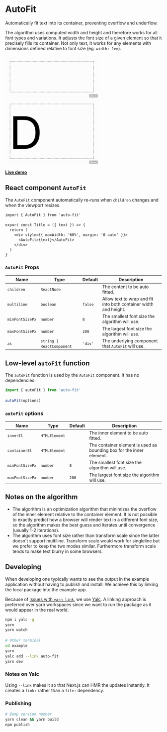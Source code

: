 # AutoFit

Automatically fit text into its container, preventing overflow and underflow.

The algorithm uses computed width and height and therefore works for all font types and variations. It adjusts the font size of a given element so that it precisely fills its container. Not only text, it works for any elements with dimensions defined relative to font size (eg. `width: 1em`).

<img src="./assets/multi-line.gif" width="300" />
<img src="./assets/single-line.gif" width="300" />

[**Live demo**](TODO)

## React component `AutoFit`

The `AutoFit` component automatically re-runs when `children` changes and when the viewport resizes.

```tsx
import { AutoFit } from 'auto-fit'

export const Title = ({ text }) => {
  return (
    <div style={{ maxWidth: '60%', margin: '0 auto' }}>
      <AutoFit>{text}</AutoFit>
    </div>
  )
}
```

### `AutoFit` Props

| Name | Type | Default | Description |
| --- | --- | --- | --- |
| `children` | `ReactNode` | | The content to be auto fitted. |
| `multiline` | `boolean` | `false` | Allow text to wrap and fit into both container width and height. |
| `minFontSizePx` | `number` | `8` | The smallest font size the algorithm will use. |
| `maxFontSizePx` | `number` | `200` | The largest font size the algorithm will use. |
| `as` | `string \| ReactComponent` | `'div'` | The underlying component that `AutoFit` will use. |


## Low-level `autoFit` function

The `autoFit` function is used by the `AutoFit` component. It has no dependencies.

```ts
import { autoFit } from 'auto-fit'

autoFit(options)
```

### `autoFit` options

| Name | Type | Default | Description |
| --- | --- | --- | --- |
| `innerEl` | `HTMLElement` | | The inner element to be auto fitted. |
| `containerEl` | `HTMLElement` | | The container element is used as bounding box for the inner element. |
| `minFontSizePx` | `number` | `8` | The smallest font size the algorithm will use. |
| `maxFontSizePx` | `number` | `200` | The largest font size the algorithm will use. |


## Notes on the algorithm

* The algorithm is an optimization algorithm that minimizes the overflow of the inner element relative to the container element. It is not possible to exactly predict how a browser will render text in a different font size, so the algorithm makes the best guess and iterates until convergence (usually 1-2 iterations).
* The algorithm uses font size rather than transform scale since the latter doesn't support multiline. Transform scale would work for singleline but we prefer to keep the two modes similar. Furthermore transform scale tends to make text blurry in some browsers.


## Developing

When developing one typically wants to see the output in the example application without having to publish and install. We achieve this by linking the local package into the example app.

Because of [issues with `yarn link`](https://github.com/facebook/react/issues/14257), we use [Yalc](https://github.com/wclr/yalc). A linking approach is preferred over yarn workspaces since we want to run the package as it would appear in the real world.

```sh
npm i yalc -g
yarn
yarn watch

# Other terminal
cd example
yarn
yalc add --link auto-fit
yarn dev
```

### Notes on Yalc

Using `--link` makes it so that Next.js can HMR the updates instantly. It creates a `link:` rather than a `file:` dependency.

### Publishing

```sh
# Bump version number
yarn clean && yarn build
npm publish
```

